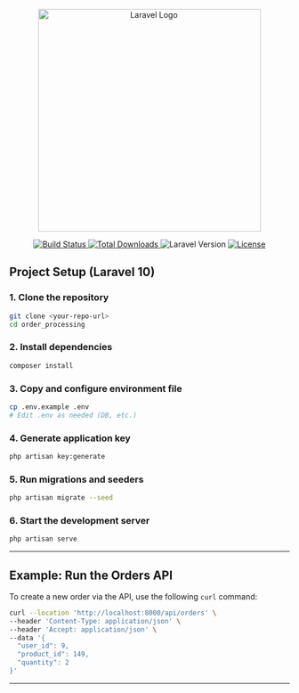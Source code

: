 <p align="center"><a href="https://laravel.com" target="_blank"><img src="https://raw.githubusercontent.com/laravel/art/master/logo-lockup/5%20SVG/2%20CMYK/1%20Full%20Color/laravel-logolockup-cmyk-red.svg" width="400" alt="Laravel Logo"></a></p>

<p align="center">
  <a href="https://github.com/laravel/framework/actions">
    <img src="https://github.com/laravel/framework/workflows/tests/badge.svg" alt="Build Status">
  </a>
  <a href="https://packagist.org/packages/laravel/framework">
    <img src="https://img.shields.io/packagist/dt/laravel/framework" alt="Total Downloads">
  </a>
  <img src="https://img.shields.io/badge/Laravel-10.x-red" alt="Laravel Version">
  <a href="https://packagist.org/packages/laravel/framework">
    <img src="https://img.shields.io/packagist/l/laravel/framework" alt="License">
  </a>
</p>

## Project Setup (Laravel 10)

### 1. Clone the repository
```bash
git clone <your-repo-url>
cd order_processing
```

### 2. Install dependencies
```bash
composer install
```

### 3. Copy and configure environment file
```bash
cp .env.example .env
# Edit .env as needed (DB, etc.)
```

### 4. Generate application key
```bash
php artisan key:generate
```

### 5. Run migrations and seeders
```bash
php artisan migrate --seed
```

### 6. Start the development server
```bash
php artisan serve
```

---

## Example: Run the Orders API

To create a new order via the API, use the following `curl` command:

```bash
curl --location 'http://localhost:8000/api/orders' \
--header 'Content-Type: application/json' \
--header 'Accept: application/json' \
--data '{
  "user_id": 9,
  "product_id": 149,
  "quantity": 2
}'
```

---
